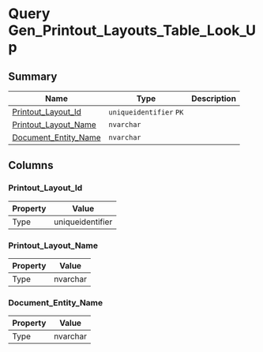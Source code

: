 # Query Gen_Printout_Layouts_Table_Look_Up


## Summary

| Name | Type | Description |
| - | - | --- |
|[Printout_Layout_Id](#printout_layout_id)|`uniqueidentifier` `PK`||
|[Printout_Layout_Name](#printout_layout_name)|`nvarchar` ||
|[Document_Entity_Name](#document_entity_name)|`nvarchar` ||

## Columns

### Printout_Layout_Id

| Property | Value |
| - | - |
|Type|uniqueidentifier|

### Printout_Layout_Name

| Property | Value |
| - | - |
|Type|nvarchar|

### Document_Entity_Name

| Property | Value |
| - | - |
|Type|nvarchar|


